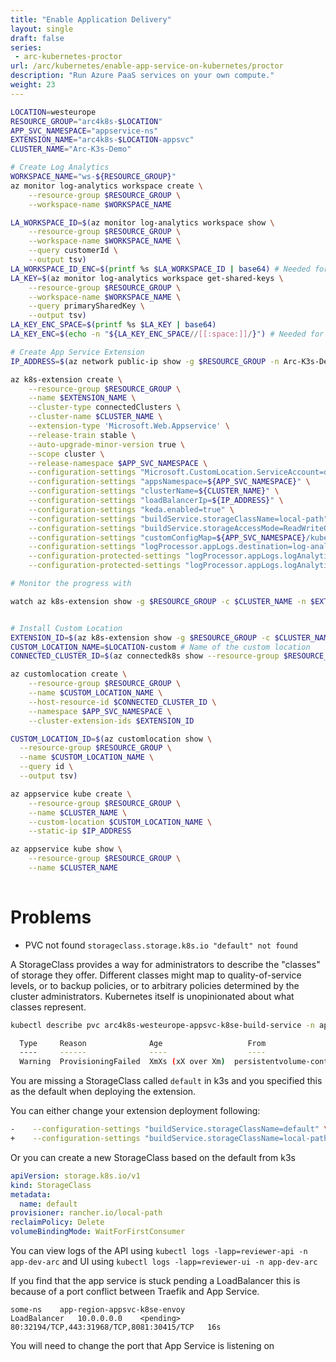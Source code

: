 ```yaml
---
title: "Enable Application Delivery"
layout: single
draft: false
series:
 - arc-kubernetes-proctor
url: /arc/kubernetes/enable-app-service-on-kubernetes/proctor
description: "Run Azure PaaS services on your own compute."
weight: 23
---
```


```bash
LOCATION=westeurope
RESOURCE_GROUP="arc4k8s-$LOCATION"
APP_SVC_NAMESPACE="appservice-ns"
EXTENSION_NAME="arc4k8s-$LOCATION-appsvc"
CLUSTER_NAME="Arc-K3s-Demo"

# Create Log Analytics
WORKSPACE_NAME="ws-${RESOURCE_GROUP}"
az monitor log-analytics workspace create \
    --resource-group $RESOURCE_GROUP \
    --workspace-name $WORKSPACE_NAME

LA_WORKSPACE_ID=$(az monitor log-analytics workspace show \
    --resource-group $RESOURCE_GROUP \
    --workspace-name $WORKSPACE_NAME \
    --query customerId \
    --output tsv)
LA_WORKSPACE_ID_ENC=$(printf %s $LA_WORKSPACE_ID | base64) # Needed for the next step
LA_KEY=$(az monitor log-analytics workspace get-shared-keys \
    --resource-group $RESOURCE_GROUP \
    --workspace-name $WORKSPACE_NAME \
    --query primarySharedKey \
    --output tsv)
LA_KEY_ENC_SPACE=$(printf %s $LA_KEY | base64)
LA_KEY_ENC=$(echo -n "${LA_KEY_ENC_SPACE//[[:space:]]/}") # Needed for the next step

# Create App Service Extension
IP_ADDRESS=$(az network public-ip show -g $RESOURCE_GROUP -n Arc-K3s-Demo-PIP --output tsv --query ipAddress)

az k8s-extension create \
    --resource-group $RESOURCE_GROUP \
    --name $EXTENSION_NAME \
    --cluster-type connectedClusters \
    --cluster-name $CLUSTER_NAME \
    --extension-type 'Microsoft.Web.Appservice' \
    --release-train stable \
    --auto-upgrade-minor-version true \
    --scope cluster \
    --release-namespace $APP_SVC_NAMESPACE \
    --configuration-settings "Microsoft.CustomLocation.ServiceAccount=default" \
    --configuration-settings "appsNamespace=${APP_SVC_NAMESPACE}" \
    --configuration-settings "clusterName=${CLUSTER_NAME}" \
    --configuration-settings "loadBalancerIp=${IP_ADDRESS}" \
    --configuration-settings "keda.enabled=true" \
    --configuration-settings "buildService.storageClassName=local-path" \
    --configuration-settings "buildService.storageAccessMode=ReadWriteOnce" \
    --configuration-settings "customConfigMap=${APP_SVC_NAMESPACE}/kube-environment-config" \
    --configuration-settings "logProcessor.appLogs.destination=log-analytics" \
    --configuration-protected-settings "logProcessor.appLogs.logAnalyticsConfig.customerId=${LA_WORKSPACE_ID_ENC}" \
    --configuration-protected-settings "logProcessor.appLogs.logAnalyticsConfig.sharedKey=${LA_KEY_ENC}"

# Monitor the progress with

watch az k8s-extension show -g $RESOURCE_GROUP -c $CLUSTER_NAME -n $EXTENSION_NAME --cluster-type connectedClusters -o table


# Install Custom Location
EXTENSION_ID=$(az k8s-extension show -g $RESOURCE_GROUP -c $CLUSTER_NAME -n $EXTENSION_NAME --cluster-type connectedClusters --query 'id' -o tsv)
CUSTOM_LOCATION_NAME=$LOCATION-custom # Name of the custom location
CONNECTED_CLUSTER_ID=$(az connectedk8s show --resource-group $RESOURCE_GROUP --name $CLUSTER_NAME --query id --output tsv)

az customlocation create \
    --resource-group $RESOURCE_GROUP \
    --name $CUSTOM_LOCATION_NAME \
    --host-resource-id $CONNECTED_CLUSTER_ID \
    --namespace $APP_SVC_NAMESPACE \
    --cluster-extension-ids $EXTENSION_ID

CUSTOM_LOCATION_ID=$(az customlocation show \
  --resource-group $RESOURCE_GROUP \
  --name $CUSTOM_LOCATION_NAME \
  --query id \
  --output tsv)

az appservice kube create \
    --resource-group $RESOURCE_GROUP \
    --name $CLUSTER_NAME \
    --custom-location $CUSTOM_LOCATION_NAME \
    --static-ip $IP_ADDRESS

az appservice kube show \
    --resource-group $RESOURCE_GROUP \
    --name $CLUSTER_NAME
    
```

# Problems

* PVC not found `storageclass.storage.k8s.io "default" not found`

A StorageClass provides a way for administrators to describe the "classes" of storage they offer. Different classes might map to quality-of-service levels, or to backup policies, or to arbitrary policies determined by the cluster administrators. Kubernetes itself is unopinionated about what classes represent.

```bash
kubectl describe pvc arc4k8s-westeurope-appsvc-k8se-build-service -n appservice-ns

  Type     Reason              Age                   From                         Message
  ----     ------              ----                  ----                         -------
  Warning  ProvisioningFailed  XmXs (xX over Xm)  persistentvolume-controller  storageclass.storage.k8s.io "default" not found
```

You are missing a StorageClass called `default` in k3s and you specified this as the default when deploying the extension.

You can either change your extension deployment following:

```bash
-    --configuration-settings "buildService.storageClassName=default" \
+    --configuration-settings "buildService.storageClassName=local-path" \
```

Or you can create a new StorageClass based on the default from k3s

```yaml
apiVersion: storage.k8s.io/v1
kind: StorageClass
metadata:
  name: default
provisioner: rancher.io/local-path
reclaimPolicy: Delete
volumeBindingMode: WaitForFirstConsumer
```

You can view logs of the API using `kubectl logs -lapp=reviewer-api -n app-dev-arc` and UI using `kubectl logs -lapp=reviewer-ui -n app-dev-arc`

If you find that the app service is stuck pending a LoadBalancer this is because of a port conflict between Traefik and App Service.

```
some-ns    app-region-appsvc-k8se-envoy                    LoadBalancer   10.0.0.0.0    <pending>     80:32194/TCP,443:31968/TCP,8081:30415/TCP   16s
```

You will need to change the port that App Service is listening on

